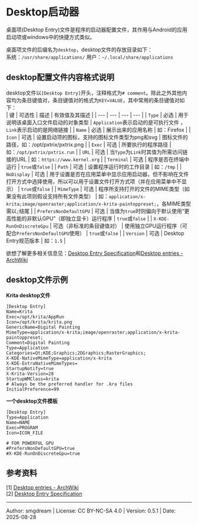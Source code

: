 # Desktop启动器

桌面项(Desktop Entry)文件是程序的启动器配置文件，其作用与Android的应用启动项或windows中的快捷方式类似。  

桌面项文件的后缀名为`desktop`，desktop文件的存放目录如下：  
系统：`/usr/share/applications/`
用户：`~/.local/share/applications`

## desktop配置文件内容格式说明

desktop文件以`[Desktop Entry]`开头，注释格式为`# comment`。除此之外其他内容均为条目键值对，条目键值对的格式为`KEY=VALUE`，其中常用的条目键值对如下：  
| 键 | 可选性 | 描述 | 有效值及其描述 |
| --- | --- | --- | --- |
| `Type` | 必选 | 用于说明该桌面入口文件启动的对象类型 | `Application`表示启动的是可执行文件 ，`Link`表示启动的是网络链接 |
| `Name` | 必选 | 展示出来的应用名称 | 如：Firefox |
| `Icon` | 可选 | 设置启动项的图标，支持的图标文件类型为png和svg | 图标文件的路径，如：/opt/pxtrix/pxtrix.png |
| `Exec` | 可选 | 所要执行的程序路径 | 如：`/opt/pxtrix/pxtrix.run` |
| `URL` | 可选 | 当`Type`为`Link`时其值为所需访问链接的URL | 如：`https://www.kernel.org` |
| `Terminal` | 可选 | 程序是否在终端中运行 | `true`或`false` |
| `Path` | 可选 | 设置程序运行时的工作目录 | 如：`/tmp` |
| `NoDisplay` | 可选 | 用于设置是否在应用菜单中显示应用启动器，但不影响在文件打开方式中选择使用，所以可以用于设置文件打开方式项（并在应用菜单中不显示） | `true`或`false` |
| `MimeType` | 可选 | 程序所支持打开的文件的MIME类型（如果没有此项则假设支持所有文件类型） | 如：`application/x-krita;image/openraster;application/x-krita-paintoppreset;`，各MIME类型需以`;`结尾 |
| `PrefersNonDefaultGPU` | 可选 | 当值为`true`时则偏向于默认使用“更高性能的非默认GPU”（即独立显卡）运行程序 | `true`或`false` |
| `X-KDE-RunOnDiscreteGpu` | 可选（非标准的条目键值对） | 使用独立GPU运行程序（可配合`PrefersNonDefaultGPU`使用） | `true`或`false` |
| `Version` | 可选 | Desktop Entry规范版本 | 如：`1.5` |

欲想了解更多相关信息见：[Desktop Entry Specification](https://specifications.freedesktop.org/desktop-entry-spec/latest-single/)和[Desktop entries - ArchWiki](https://wiki.archlinux.org/title/Desktop_entries)  

## desktop文件示例

**Krita desktop文件**  
```
[Desktop Entry]
Name=Krita
Exec=/opt/krita/AppRun
Icon=/opt/krita/krita.png
GenericName=Digital Painting
MimeType=application/x-krita;image/openraster;application/x-krita-paintoppreset;
Comment=Digital Painting
Type=Application
Categories=Qt;KDE;Graphics;2DGraphics;RasterGraphics;
X-KDE-NativeMimeType=application/x-krita
X-KDE-ExtraNativeMimeTypes=
StartupNotify=true
X-Krita-Version=28
StartupWMClass=krita
# Always be the preferred handler for .kra files
InitialPreference=99
```

**一个desktop文件模板**  
```
[Desktop Entry]
Type=Application
Name=NAME
Exec=PROGRAM
Icon=ICON_FILE

# FOR POWERFUL GPU
#PrefersNonDefaultGPU=true
#X-KDE-RunOnDiscreteGpu=true
```

## 参考资料

\[1\] [Desktop entries - ArchWiki](https://wiki.archlinux.org/title/Desktop_entries)  
\[2\] [Desktop Entry Specification](https://specifications.freedesktop.org/desktop-entry-spec/latest-single/)  

---
Author: smgdream | License: CC BY-NC-SA 4.0 | Version: 0.5.1 | Date: 2025-08-28
